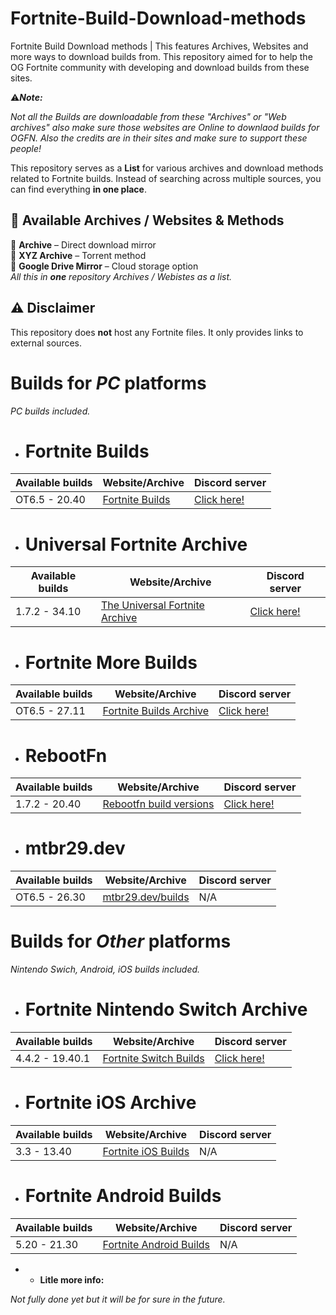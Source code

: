 # Fortnite-Build-Download-methods

Fortnite Build Download methods | This features Archives, Websites and more ways to download builds from.
This repository aimed for to help the OG Fortnite community with developing and download builds from these sites.

⚠***Note:*** 

*Not all the Builds are downloadable from these "Archives" or "Web archives"  also make sure those websites are Online to downlaod builds for OGFN.*
*Also the credits are in their sites and make sure to support these people!*

This repository serves as a **List** for various archives and download methods related to Fortnite builds. Instead of searching across multiple sources, you can find everything **in one place**.  

## 📂 Available Archives / Websites & Methods
🔹 **Archive** – Direct download mirror  
🔹 **XYZ Archive** – Torrent method  
🔹 **Google Drive Mirror** – Cloud storage option  
*All  this in **one** repository Archives / Webistes as a list.*
## ⚠️ Disclaimer  
This repository does **not** host any Fortnite files. It only provides links to external sources.  


# Builds for *PC* platforms
*PC builds included.*

 - # Fortnite Builds
|     Available builds     |       Website/Archive       	 |      Discord server      |
| -------------------------| ------------------------------| ------------------------ |
|     OT6.5 - 20.40        |   [Fortnite Builds](https://github.com/n6617x/Fortnitebuilds) |  [Click here!](https://discord.gg/D9jVGQpBf2) |

 - # Universal Fortnite Archive
|     Available builds     |       Website/Archive       	 |   Discord server      |
|------------------------- |-------------------------------|-----------------------|
|     1.7.2 - 34.10        |   [The Universal Fortnite Archive](https://public.fortnitearchive.xyz/) | [Click here!](https://discord.gg/6YDdUUHArV) |

 - # Fortnite More Builds
|     Available builds     |       Website/Archive       	 |   Discord server      |
|------------------------- |-------------------------------|-----------------------|
|     OT6.5 - 27.11        |   [Fortnite Builds Archive](https://github.com/itztiva/Fortnitebuilds) | [Click here!](https://discord.gg/6YDdUUHArV) |

 - # RebootFn
|     Available builds     |       Website/Archive       	 |   Discord server      |
|------------------------- |-------------------------------|-----------------------|
|     1.7.2 - 20.40        |  [Rebootfn build versions](https://builds.rebootfn.org/versions.json) | [Click here!](https://discord.gg/rebootmp) |

- # mtbr29.dev
|     Available builds     |       Website/Archive       	 |   Discord server      |
|------------------------- |-------------------------------|-----------------------|
|     OT6.5 - 26.30        |  [mtbr29.dev/builds](https://mtbr29.dev/builds) | N/A |



# Builds for *Other* platforms
*Nintendo Swich, Android, iOS builds included.*

 - # Fortnite Nintendo Switch Archive
|     Available builds     |       Website/Archive       	 |      Discord server      |
| -------------------------| ------------------------------| ------------------------ |
|     4.4.2 - 19.40.1      |   [Fortnite Switch Builds](https://github.com/n6617x/FortniteSwitchBuilds) |  [Click here!](https://discord.gg/j8s8TH5QH4) |

 - # Fortnite iOS Archive
|     Available builds     |       Website/Archive       	 |      Discord server      |
| -------------------------| ------------------------------| ------------------------ |
|     3.3 - 13.40          |   [Fortnite iOS Builds](https://github.com/Crunnie/FNiOS-Archive) | N/A |

 - # Fortnite Android Builds
|     Available builds     |       Website/Archive       	 |      Discord server      |
| -------------------------| ------------------------------| ------------------------ |
|     5.20 - 21.30         |   [Fortnite Android Builds](https://github.com/itztiva/FortniteAndroidBuilds) | N/A |

















 - - **Litle more info:** 

*Not fully done yet but it will be for sure in the future.*
